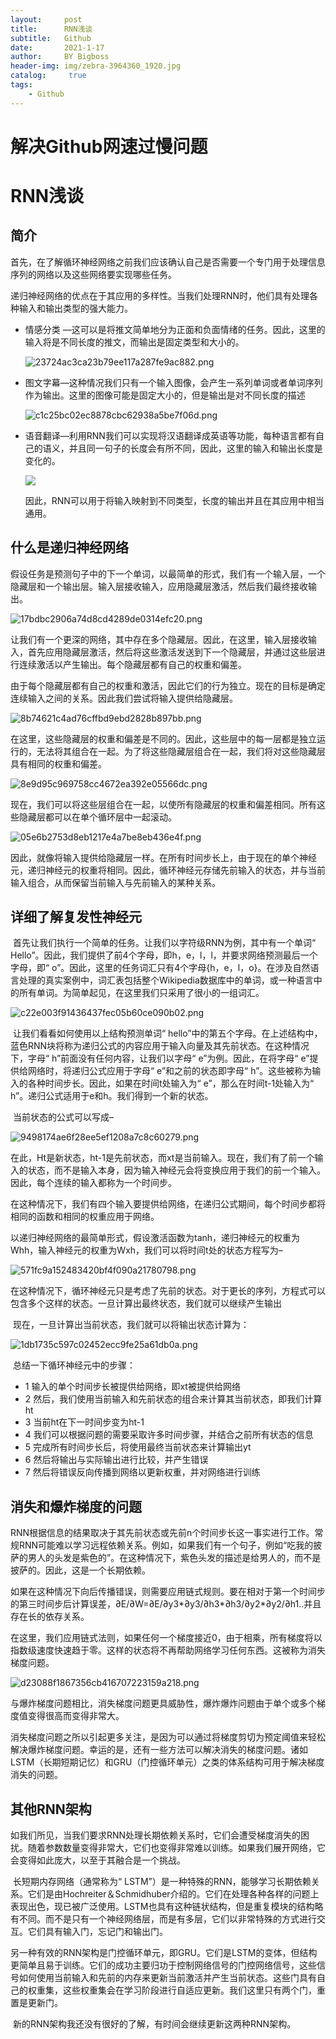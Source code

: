 ```yaml
---
layout:     post
title:      RNN浅谈
subtitle:   Github
date:       2021-1-17
author:     BY Bigboss
header-img: img/zebra-3964360_1920.jpg
catalog: 	 true
tags:
    - Github
---
```

# 解决Github网速过慢问题 #

# RNN浅谈 #

## 简介

​	首先，在了解循环神经网络之前我们应该确认自己是否需要一个专门用于处理信息序列的网络以及这些网络要实现哪些任务。

​	递归神经网络的优点在于其应用的多样性。当我们处理RNN时，他们具有处理各种输入和输出类型的强大能力。

* 情感分类 —这可以是将推文简单地分为正面和负面情绪的任务。因此，这里的输入将是不同长度的推文，而输出是固定类型和大小的。

  ![23724ac3ca23b79ee117a287fe9ac882.png](https://i.loli.net/2021/02/17/6RPyDEzAVg7kX9W.png)

* 图文字幕—这种情况我们只有一个输入图像，会产生一系列单词或者单词序列作为输出。这里的图像可能是固定大小的，但是输出是对不同长度的描述

  ![c1c25bc02ec8878cbc62938a5be7f06d.png](https://i.loli.net/2021/02/17/TUGxW6NgV2LtSyp.jpg)

* 语音翻译—利用RNN我们可以实现将汉语翻译成英语等功能，每种语言都有自己的语义，并且同一句子的长度会有所不同，因此，这里的输入和输出长度是变化的。

  ![](https://i.loli.net/2021/02/17/FVZ1wCLidrm3H5n.jpg)

  因此，RNN可以用于将输入映射到不同类型，长度的输出并且在其应用中相当通用。

## 什么是递归神经网络

​	假设任务是预测句子中的下一个单词，以最简单的形式，我们有一个输入层，一个隐藏层和一个输出层。输入层接收输入，应用隐藏层激活，然后我们最终接收输出。

![17bdbc2906a74d8cd4289de0314efc20.png](https://i.loli.net/2021/02/17/mx317MHniEq4tPv.png)

​	让我们有一个更深的网络，其中存在多个隐藏层。因此，在这里，输入层接收输入，首先应用隐藏层激活，然后将这些激活发送到下一个隐藏层，并通过这些层进行连续激活以产生输出。每个隐藏层都有自己的权重和偏差。

​	由于每个隐藏层都有自己的权重和激活，因此它们的行为独立。现在的目标是确定连续输入之间的关系。因此我们尝试将输入提供给隐藏层。

![8b74621c4ad76cffbd9ebd2828b897bb.png](https://i.loli.net/2021/02/17/1B2rdePTyX97UAO.png)

​	在这里，这些隐藏层的权重和偏差是不同的。因此，这些层中的每一层都是独立运行的，无法将其组合在一起。为了将这些隐藏层组合在一起，我们将对这些隐藏层具有相同的权重和偏差。

![8e9d95c969758cc4672ea392e05566dc.png](https://i.loli.net/2021/02/17/hwR3ioBvJTLujMF.png)

​	现在，我们可以将这些层组合在一起，以使所有隐藏层的权重和偏差相同。所有这些隐藏层都可以在单个循环层中一起滚动。

![05e6b2753d8eb1217e4a7be8eb436e4f.png](https://i.loli.net/2021/02/17/zrBOCnZs74FjHG2.png)

因此，就像将输入提供给隐藏层一样。在所有时间步长上，由于现在的单个神经元，递归神经元的权重将相同。因此，循环神经元存储先前输入的状态，并与当前输入组合，从而保留当前输入与先前输入的某种关系。

## 详细了解复发性神经元

​	首先让我们执行一个简单的任务。让我们以字符级RNN为例，其中有一个单词“ Hello”。因此，我们提供了前4个字母，即h，e，l，l，并要求网络预测最后一个字母，即“ o”。因此，这里的任务词汇只有4个字母{h，e，l，o}。在涉及自然语言处理的真实案例中，词汇表包括整个Wikipedia数据库中的单词，或一种语言中的所有单词。为简单起见，在这里我们只采用了很小的一组词汇。

![c22e003f91436437fec05b60ce090b02.png](https://i.loli.net/2021/02/17/fK3YzRbAxwBrWjV.jpg)

​	让我们看看如何使用以上结构预测单词“ hello”中的第五个字母。在上述结构中，蓝色RNN块将称为递归公式的内容应用于输入向量及其先前状态。在这种情况下，字母“ h”前面没有任何内容，让我们以字母“ e”为例。因此，在将字母“ e”提供给网络时，将递归公式应用于字母“ e”和之前的状态即字母“ h”。这些被称为输入的各种时间步长。因此，如果在时间t处输入为“ e”，那么在时间t-1处输入为“ h”。递归公式适用于e和h。我们得到一个新的状态。

​	当前状态的公式可以写成–

![9498174ae6f28ee5ef1208a7c8c60279.png](https://i.loli.net/2021/02/17/HzbNnDCswdM9F4o.png)

​	在此，Ht是新状态，ht-1是先前状态，而xt是当前输入。现在，我们有了前一个输入的状态，而不是输入本身，因为输入神经元会将变换应用于我们的前一个输入。因此，每个连续的输入都称为一个时间步。

​	在这种情况下，我们有四个输入要提供给网络，在递归公式期间，每个时间步都将相同的函数和相同的权重应用于网络。

以递归神经网络的最简单形式，假设激活函数为tanh，递归神经元的权重为Whh，输入神经元的权重为Wxh，我们可以将时间t处的状态方程写为–

![571fc9a152483420bf4f090a21780798.png](https://i.loli.net/2021/02/17/X2ZKCMDoz6HexAE.png)

​	在这种情况下，循环神经元只是考虑了先前的状态。对于更长的序列，方程式可以包含多个这样的状态。一旦计算出最终状态，我们就可以继续产生输出

​	现在，一旦计算出当前状态，我们就可以将输出状态计算为：

![1db1735c597c02452ecc9fe25a61db0a.png](https://i.loli.net/2021/02/17/beOAakJW6XrsNL9.png)

​	总结一下循环神经元中的步骤：

* 1 输入的单个时间步长被提供给网络，即xt被提供给网络
* 2 然后，我们使用当前输入和先前状态的组合来计算其当前状态，即我们计算ht
* 3 当前ht在下一时间步变为ht-1
* 4 我们可以根据问题的需要采取许多时间步骤，并结合之前所有状态的信息
* 5 完成所有时间步长后，将使用最终当前状态来计算输出yt
* 6 然后将输出与实际输出进行比较，并产生错误
* 7 然后将错误反向传播到网络以更新权重，并对网络进行训练

## 消失和爆炸梯度的问题

​	RNN根据信息的结果取决于其先前状态或先前n个时间步长这一事实进行工作。常规RNN可能难以学习远程依赖关系。例如，如果我们有一个句子，例如“吃我的披萨的男人的头发是紫色的”。在这种情况下，紫色头发的描述是给男人的，而不是披萨的。因此，这是一个长期依赖。

​	如果在这种情况下向后传播错误，则需要应用链式规则。要在相对于第一个时间步的第三时间步后计算误差，∂E/∂W=∂E/∂y3*∂y3/∂h3*∂h3/∂y2*∂y2/∂h1..并且存在长的依存关系。

​	在这里，我们应用链式法则，如果任何一个梯度接近0，由于相乘，所有梯度将以指数级速度快速趋于零。这样的状态将不再帮助网络学习任何东西。这被称为消失梯度问题。

![d23088f1867356cb416707223159a218.png](https://i.loli.net/2021/02/17/rH3WpRe9YVkPcQs.jpg)

​	与爆炸梯度问题相比，消失梯度问题更具威胁性，爆炸爆炸问题由于单个或多个梯度值变得很高而变得非常大。

​	消失梯度问题之所以引起更多关注，是因为可以通过将梯度剪切为预定阈值来轻松解决爆炸梯度问题。幸运的是，还有一些方法可以解决消失的梯度问题。诸如LSTM（长期短期记忆）和GRU（门控循环单元）之类的体系结构可用于解决梯度消失的问题。

## 其他RNN架构

​	如我们所见，当我们要求RNN处理长期依赖关系时，它们会遭受梯度消失的困扰。随着参数数量变得非常大，它们也变得非常难以训练。如果我们展开网络，它会变得如此庞大，以至于其融合是一个挑战。

​	长短期内存网络（通常称为“ LSTM”）是一种特殊的RNN，能够学习长期依赖关系。它们是由Hochreiter＆Schmidhuber介绍的。它们在处理各种各样的问题上表现出色，现已被广泛使用。LSTM也具有这种链状结构，但是重复模块的结构略有不同。而不是只有一个神经网络层，而是有多层，它们以非常特殊的方式进行交互。它们具有输入门，忘记门和输出门。

​	另一种有效的RNN架构是门控循环单元，即GRU。它们是LSTM的变体，但结构更简单且易于训练。它们的成功主要归功于控制网络信号的门控网络信号，这些信号如何使用当前输入和先前的内存来更新当前激活并产生当前状态。这些门具有自己的权重集，这些权重集会在学习阶段进行自适应更新。我们这里只有两个门，重置是更新门。

​	新的RNN架构我还没有很好的了解，有时间会继续更新这两种RNN架构。
